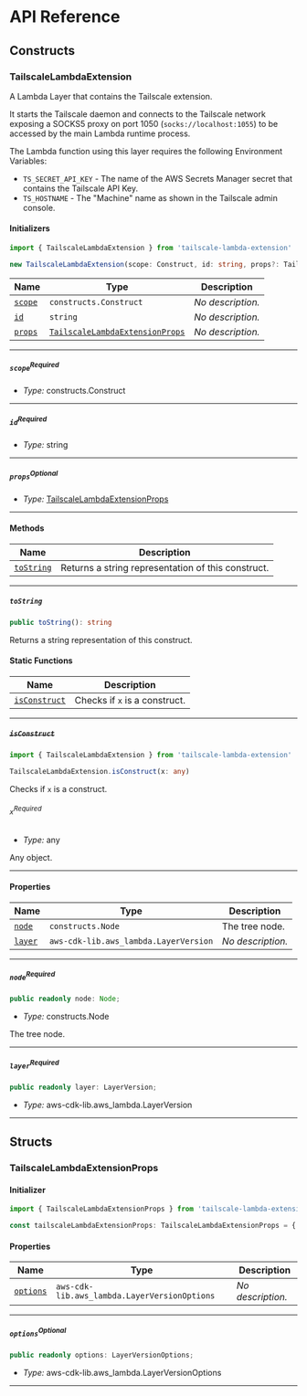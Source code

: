 # API Reference <a name="API Reference" id="api-reference"></a>

## Constructs <a name="Constructs" id="Constructs"></a>

### TailscaleLambdaExtension <a name="TailscaleLambdaExtension" id="tailscale-lambda-extension.TailscaleLambdaExtension"></a>

A Lambda Layer that contains the Tailscale extension.

It starts the Tailscale daemon and connects to the Tailscale
network exposing a SOCKS5 proxy on port 1050 (`socks://localhost:1055`) to be accessed by the main Lambda runtime
process.

The Lambda function using this layer requires the following Environment Variables:
- `TS_SECRET_API_KEY` - The name of the AWS Secrets Manager secret that contains the Tailscale API Key.
- `TS_HOSTNAME` - The "Machine" name as shown in the Tailscale admin console.

#### Initializers <a name="Initializers" id="tailscale-lambda-extension.TailscaleLambdaExtension.Initializer"></a>

```typescript
import { TailscaleLambdaExtension } from 'tailscale-lambda-extension'

new TailscaleLambdaExtension(scope: Construct, id: string, props?: TailscaleLambdaExtensionProps)
```

| **Name** | **Type** | **Description** |
| --- | --- | --- |
| <code><a href="#tailscale-lambda-extension.TailscaleLambdaExtension.Initializer.parameter.scope">scope</a></code> | <code>constructs.Construct</code> | *No description.* |
| <code><a href="#tailscale-lambda-extension.TailscaleLambdaExtension.Initializer.parameter.id">id</a></code> | <code>string</code> | *No description.* |
| <code><a href="#tailscale-lambda-extension.TailscaleLambdaExtension.Initializer.parameter.props">props</a></code> | <code><a href="#tailscale-lambda-extension.TailscaleLambdaExtensionProps">TailscaleLambdaExtensionProps</a></code> | *No description.* |

---

##### `scope`<sup>Required</sup> <a name="scope" id="tailscale-lambda-extension.TailscaleLambdaExtension.Initializer.parameter.scope"></a>

- *Type:* constructs.Construct

---

##### `id`<sup>Required</sup> <a name="id" id="tailscale-lambda-extension.TailscaleLambdaExtension.Initializer.parameter.id"></a>

- *Type:* string

---

##### `props`<sup>Optional</sup> <a name="props" id="tailscale-lambda-extension.TailscaleLambdaExtension.Initializer.parameter.props"></a>

- *Type:* <a href="#tailscale-lambda-extension.TailscaleLambdaExtensionProps">TailscaleLambdaExtensionProps</a>

---

#### Methods <a name="Methods" id="Methods"></a>

| **Name** | **Description** |
| --- | --- |
| <code><a href="#tailscale-lambda-extension.TailscaleLambdaExtension.toString">toString</a></code> | Returns a string representation of this construct. |

---

##### `toString` <a name="toString" id="tailscale-lambda-extension.TailscaleLambdaExtension.toString"></a>

```typescript
public toString(): string
```

Returns a string representation of this construct.

#### Static Functions <a name="Static Functions" id="Static Functions"></a>

| **Name** | **Description** |
| --- | --- |
| <code><a href="#tailscale-lambda-extension.TailscaleLambdaExtension.isConstruct">isConstruct</a></code> | Checks if `x` is a construct. |

---

##### ~~`isConstruct`~~ <a name="isConstruct" id="tailscale-lambda-extension.TailscaleLambdaExtension.isConstruct"></a>

```typescript
import { TailscaleLambdaExtension } from 'tailscale-lambda-extension'

TailscaleLambdaExtension.isConstruct(x: any)
```

Checks if `x` is a construct.

###### `x`<sup>Required</sup> <a name="x" id="tailscale-lambda-extension.TailscaleLambdaExtension.isConstruct.parameter.x"></a>

- *Type:* any

Any object.

---

#### Properties <a name="Properties" id="Properties"></a>

| **Name** | **Type** | **Description** |
| --- | --- | --- |
| <code><a href="#tailscale-lambda-extension.TailscaleLambdaExtension.property.node">node</a></code> | <code>constructs.Node</code> | The tree node. |
| <code><a href="#tailscale-lambda-extension.TailscaleLambdaExtension.property.layer">layer</a></code> | <code>aws-cdk-lib.aws_lambda.LayerVersion</code> | *No description.* |

---

##### `node`<sup>Required</sup> <a name="node" id="tailscale-lambda-extension.TailscaleLambdaExtension.property.node"></a>

```typescript
public readonly node: Node;
```

- *Type:* constructs.Node

The tree node.

---

##### `layer`<sup>Required</sup> <a name="layer" id="tailscale-lambda-extension.TailscaleLambdaExtension.property.layer"></a>

```typescript
public readonly layer: LayerVersion;
```

- *Type:* aws-cdk-lib.aws_lambda.LayerVersion

---


## Structs <a name="Structs" id="Structs"></a>

### TailscaleLambdaExtensionProps <a name="TailscaleLambdaExtensionProps" id="tailscale-lambda-extension.TailscaleLambdaExtensionProps"></a>

#### Initializer <a name="Initializer" id="tailscale-lambda-extension.TailscaleLambdaExtensionProps.Initializer"></a>

```typescript
import { TailscaleLambdaExtensionProps } from 'tailscale-lambda-extension'

const tailscaleLambdaExtensionProps: TailscaleLambdaExtensionProps = { ... }
```

#### Properties <a name="Properties" id="Properties"></a>

| **Name** | **Type** | **Description** |
| --- | --- | --- |
| <code><a href="#tailscale-lambda-extension.TailscaleLambdaExtensionProps.property.options">options</a></code> | <code>aws-cdk-lib.aws_lambda.LayerVersionOptions</code> | *No description.* |

---

##### `options`<sup>Optional</sup> <a name="options" id="tailscale-lambda-extension.TailscaleLambdaExtensionProps.property.options"></a>

```typescript
public readonly options: LayerVersionOptions;
```

- *Type:* aws-cdk-lib.aws_lambda.LayerVersionOptions

---



